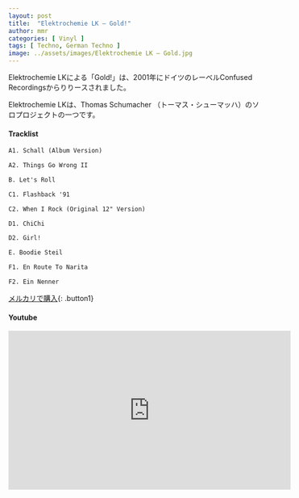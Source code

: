 ```yaml
---
layout: post
title:  "Elektrochemie LK – Gold!"
author: mmr
categories: [ Vinyl ]
tags: [ Techno, German Techno ]
image: ../assets/images/Elektrochemie LK – Gold.jpg
---
```


Elektrochemie LKによる「Gold!」は、2001年にドイツのレーベルConfused Recordingsからりりースされました。

Elektrochemie LKは、Thomas Schumacher （トーマス・シューマッハ）のソロプロジェクトの一つです。

#### Tracklist
```md
A1. Schall (Album Version)

A2. Things Go Wrong II

B. Let's Roll

C1. Flashback '91

C2. When I Rock (Original 12" Version)

D1. ChiChi

D2. Girl!

E. Boodie Steil

F1. En Route To Narita

F2. Ein Nenner
```

[メルカリで購入](https://jp.mercari.com/item/m11889088321?afid=6142608987){: .button1}

#### Youtube
<iframe width="560" height="315" src="https://www.youtube.com/embed/qtUW27MbrPo?si=5r5viji9JCycXs76" title="YouTube video player" frameborder="0" allow="accelerometer; autoplay; clipboard-write; encrypted-media; gyroscope; picture-in-picture; web-share" referrerpolicy="strict-origin-when-cross-origin" allowfullscreen></iframe>